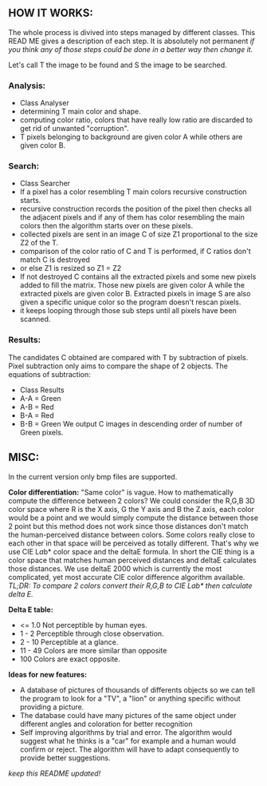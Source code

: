 ## HOW IT WORKS:

The whole process is divived into steps managed by different classes. This READ ME gives a description of each step. It is absolutely not permanent _if you think any of those steps could be done in a better way then change it._

Let's call T the image to be found and S the image to be searched.
### Analysis:

- Class Analyser
- determining T main color and shape.
- computing color ratio, colors that have really low ratio are discarded to get rid of unwanted "corruption".
- T pixels belonging to background are given color A while others are given  color B. 



### Search: 

- Class Searcher
- If a pixel has a color resembling T main colors recursive construction starts.
- recursive construction records the position of the pixel then checks all the adjacent pixels and if any of them has color resembling the main colors then the algorithm starts over on these pixels. 
- collected pixels are sent in an image C of size Z1 proportional to the size Z2 of the T.
- comparison of the color ratio of C and T is performed, if C ratios don't match C is destroyed
- or else Z1 is resized so Z1 = Z2 
- If not destroyed C contains all the extracted pixels and some new pixels added to fill the matrix. Those new pixels are given color A while the extracted pixels are given color B. Extracted pixels in image S are also given a specific unique color so the program doesn't rescan pixels. 
- it keeps looping through those sub steps until all pixels have been scanned. 

### Results:
The candidates C obtained are compared with T by subtraction of pixels. Pixel subtraction only aims to compare the shape of 2 objects.
The equations of subtraction:

- Class Results
- A-A = Green
- A-B = Red
- B-A = Red
- B-B = Green
We output C images in descending order of number of Green pixels.


## **MISC:**

In the current version only bmp files are supported. 

**Color differentiation:** "Same color" is vague. How to mathematically compute the difference between 2 colors? We could consider the R,G,B 3D color space where R is the X axis, G the Y axis
and B the Z axis, each color would be a point and we would simply compute the distance between those 2 point but this method does not work since those distances don't match the human-perceived distance between colors. Some colors really close to each other in that space will be perceived as totally different. That's why we use CIE L*a*b* color space and the deltaE formula. In short the CIE thing is 
a color space that matches human perceived distances and deltaE calculates those distances. We use deltaE 2000 which is currently the most complicated, yet most accurate CIE color difference algorithm available. 
_TL;DR: To compare 2 colors convert their R,G,B to CIE L*a*b* then calculate delta E._

**Delta E table:**
- <= 1.0	Not perceptible by human eyes.
- 1 - 2	Perceptible through close observation.
- 2 - 10	Perceptible at a glance.
- 11 - 49	Colors are more similar than opposite
- 100	Colors are exact opposite.

**Ideas for new features:**
- A database of pictures of thousands of differents objects so we can tell the program to look for a "TV", a "lion" or anything
specific without providing a picture. 
- The database could have many pictures of the same object under different angles and coloration for better recognition
- Self improving algorithms by trial and error. The algorithm would suggest what he thinks is a "car" for example and a human would confirm or reject. The algorithm will have to adapt consequently to provide better suggestions.


_keep this README updated!_


